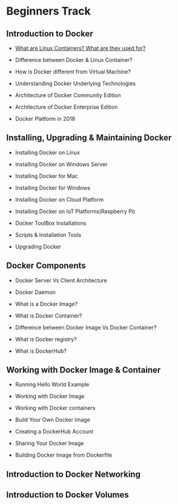 # Beginners Track

## Introduction to Docker 

- [What are Linux Containers? What are they used for?](https://github.com/collabnix/dockerlabs/blob/master/beginners/b001-linux-containers.md)<br>

- Difference between Docker & Linux Container?

- How is Docker different from Virtual Machine?

- Understanding Docker Underlying Technologies

- Architecture of Docker Community Edition

- Architecture of Docker Enterprise Edition

- Docker Platform in 2018


## Installing, Upgrading & Maintaining Docker 

- Installing Docker on Linux

- Installing Docker on Windows Server

- Installing Docker for Mac

- Installing Docker for Windows

- Installing Docker on Cloud Platform

- Installing Docker on IoT Platforms(Raspberry Pi)

- Docker ToolBox Installations

- Scripts & Installation Tools

- Upgrading Docker


## Docker Components

- Docker Server Vs Client Architecture

- Docker Daemon

- What is a Docker Image?

- What is Docker Container?

- Difference between Docker Image Vs Docker Container?

- What is Docker registry?

- What is DockerHub?

## Working with Docker Image & Container

- Running Hello World Example

- Working with Docker Image

- Working with Docker containers

- Build Your Own Docker Image

- Creating a DockerHub Account

- Sharing Your Docker Image

- Building Docker Image from Dockerfile


## Introduction to Docker Networking






## Introduction to Docker Volumes





